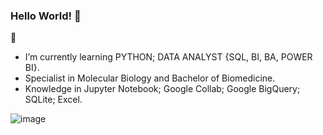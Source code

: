 ### Hello World! 👋


🌱 
- I’m currently learning PYTHON; DATA ANALYST {SQL, BI, BA, POWER BI}.
- Specialist in Molecular Biology and Bachelor of Biomedicine.
- Knowledge in Jupyter Notebook; Google Collab; Google BigQuery; SQLite; Excel.

![image](https://user-images.githubusercontent.com/109447846/193636410-ae3be0df-e955-4421-a4b3-5bed2b40bfeb.png)
